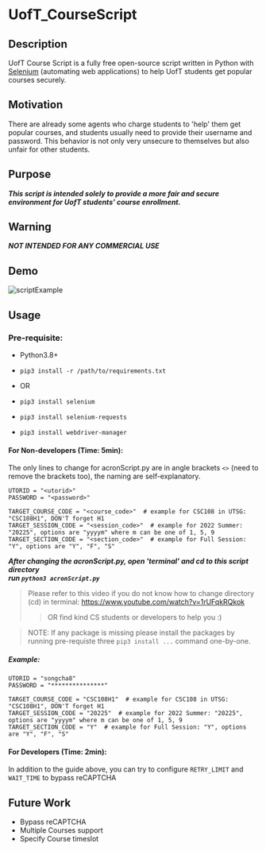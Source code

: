 # UofT_CourseScript

## Description
UofT Course Script is a fully free open-source script written in Python with [Selenium](https://www.selenium.dev/) (automating web applications) to help UofT students get popular courses securely.

## Motivation
There are already some agents who charge students to 'help' them get popular courses, and students usually need to provide their username and password.
This behavior is not only very unsecure to themselves but also unfair for other students.

## Purpose
***This script is intended solely to provide a more fair and secure environment for UofT students' course enrollment.***

## Warning
***NOT INTENDED FOR ANY COMMERCIAL USE***

## Demo
![scriptExample](https://user-images.githubusercontent.com/12111913/157550594-e9bcbc86-1dd9-41a8-95d9-6dc47d6b0984.gif)


## Usage
### Pre-requisite:
- Python3.8+

- `pip3 install -r /path/to/requirements.txt`
- OR
- `pip3 install selenium`
- `pip3 install selenium-requests`
- `pip3 install webdriver-manager`
#### For Non-developers (Time: 5min):
The only lines to change for acronScript.py are in angle brackets `<>` (need to remove the brackets too), the naming are self-explanatory.
```
UTORID = "<utorid>"
PASSWORD = "<password>"

TARGET_COURSE_CODE = "<course_code>"  # example for CSC108 in UTSG: "CSC108H1", DON'T forget H1
TARGET_SESSION_CODE = "<session_code>"  # example for 2022 Summer: "20225", options are "yyyym" where m can be one of 1, 5, 9
TARGET_SECTION_CODE = "<section_code>"  # example for Full Session: "Y", options are "Y", "F", "S"
```
***After changing the acronScript.py, open 'terminal' and cd to this script directory***\
***run `python3 acronScript.py`***
> Please refer to this video if you do not know how to change directory (cd) in terminal: https://www.youtube.com/watch?v=1rUFqkRQkok
>> OR find kind CS students or developers to help you :)

> NOTE: If any package is missing please install the packages by running pre-requiste three `pip3 install ...` command one-by-one.
##### Example:
```
UTORID = "songcha8"
PASSWORD = "***************"

TARGET_COURSE_CODE = "CSC108H1"  # example for CSC108 in UTSG: "CSC108H1", DON'T forget H1
TARGET_SESSION_CODE = "20225"  # example for 2022 Summer: "20225", options are "yyyym" where m can be one of 1, 5, 9
TARGET_SECTION_CODE = "Y"  # example for Full Session: "Y", options are "Y", "F", "S"
```

#### For Developers (Time: 2min):
In addition to the guide above, you can try to configure `RETRY_LIMIT` and `WAIT_TIME` to bypass reCAPTCHA

## Future Work
- Bypass reCAPTCHA
- Multiple Courses support
- Specify Course timeslot
